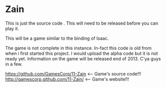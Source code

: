 Zain
=======

This is just the source code . This will need to be released before you can play it.

This will be a game similar to the binding of Isaac.

The game is not complete in this instance. In-fact this code is old from when i first started this project.
I would upload the alpha code but it is not ready yet. Information on the game will be released end of 2013.
C'ya guys in a few.

https://github.com/GamesCorp/11-Zain <-- Game's source code!!!
http://gamescorp.github.com/11-Zain/ <-- Game's website!!!
